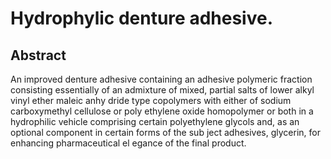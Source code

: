# Hydrophylic denture adhesive.

## Abstract
An improved denture adhesive containing an adhesive polymeric fraction consisting essentially of an admixture of mixed, partial salts of lower alkyl vinyl ether maleic anhy dride type copolymers with either of sodium carboxymethyl cellulose or poly ethylene oxide homopolymer or both in a hydrophilic vehicle comprising certain polyethylene glycols and, as an optional component in certain forms of the sub ject adhesives, glycerin, for enhancing pharmaceutical el egance of the final product.